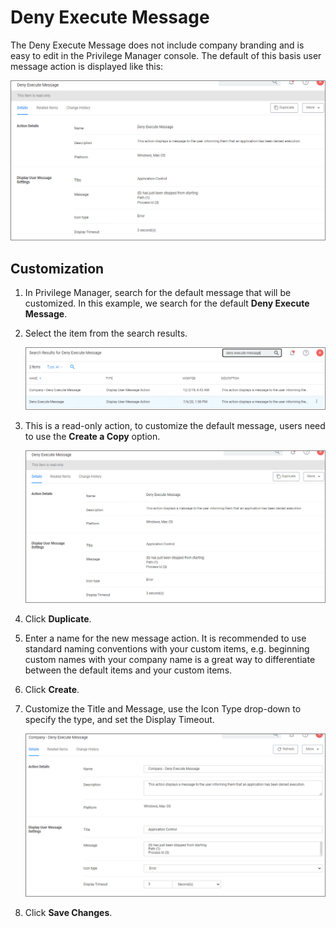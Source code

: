 [title]: # (Deny Execute)
[tags]: # (message)
[priority]: # (3)
# Deny Execute Message

The Deny Execute Message does not include company branding and is easy to edit in the Privilege Manager console. The default of this basis user message action is displayed like this:

![Default Deny Execute Message](../images/deny-exe-msg-3.png "Default Deny Execute Message")

## Customization

1. In Privilege Manager, search for the default message that will be customized. In this example, we search for the default __Deny Execute Message__. 
1. Select the item from the search results.

   ![Search for Deny Execute Message](../images/deny-exe-msg-2.png "Search for Deny Execute Message")
1. This is a read-only action, to customize the default message, users need to use the __Create a Copy__ option.

   ![Create copy](../images/deny-exe-msg-3.png "Create a Copy of Deny Execute Message")
1. Click __Duplicate__.
1. Enter a name for the new message action. It is recommended to use standard naming conventions with your custom items, e.g. beginning custom names with your company name is a great way to differentiate between the default items and your custom items.
1. Click __Create__.
1. Customize the Title and Message, use the Icon Type drop-down to specify the type, and set the Display Timeout.

   ![Customization](../images/deny-exe-msg-5.png "Customize the settings")
1. Click __Save Changes__.
